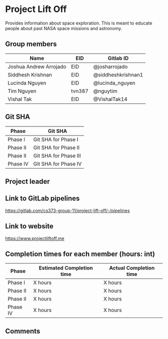 # Project Lift Off #

Provides information about space exploration. This is meant to educate people about past NASA space missions and astronomy.

## Group members ## 
Name  | EID | Gitlab ID
------------- | ------------- | -------------
Joshua Andrew Arrojado  | EID | @josharrojado
Siddhesh Krishnan  | EID | @siddheshkrishnan1
Lucinda Nguyen  | EID | @lucinda_nguyen
Tim Nguyen  | tvn387 | @nguytim
Vishal Tak  | EID | @VishalTak14

## Git SHA ##
Phase | Git SHA
------------- | -------------
Phase I | Git SHA for Phase I
Phase II | Git SHA for Phase II
Phase II | Git SHA for Phase III
Phase IV | Git SHA for Phase IV

## Project leader ##

## Link to GitLab pipelines ##
https://gitlab.com/cs373-group-11/project-lift-off/-/pipelines

## Link to website ##
https://www.projectliftoff.me

## Completion times for each member (hours: int) ##

Phase | Estimated Completion time | Actual Completion time
------------- | ------------- | -------------
Phase I | X hours | X hours
Phase II | X hours | X hours
Phase II | X hours | X hours
Phase IV | X hours | X hours

## Comments ##
